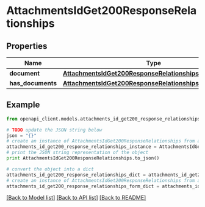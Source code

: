 # AttachmentsIdGet200ResponseRelationships


## Properties
Name | Type | Description | Notes
------------ | ------------- | ------------- | -------------
**document** | [**AttachmentsIdGet200ResponseRelationshipsDocument**](AttachmentsIdGet200ResponseRelationshipsDocument.md) |  | [optional] 
**has_documents** | [**AttachmentsIdGet200ResponseRelationshipsHasDocuments**](AttachmentsIdGet200ResponseRelationshipsHasDocuments.md) |  | [optional] 

## Example

```python
from openapi_client.models.attachments_id_get200_response_relationships import AttachmentsIdGet200ResponseRelationships

# TODO update the JSON string below
json = "{}"
# create an instance of AttachmentsIdGet200ResponseRelationships from a JSON string
attachments_id_get200_response_relationships_instance = AttachmentsIdGet200ResponseRelationships.from_json(json)
# print the JSON string representation of the object
print AttachmentsIdGet200ResponseRelationships.to_json()

# convert the object into a dict
attachments_id_get200_response_relationships_dict = attachments_id_get200_response_relationships_instance.to_dict()
# create an instance of AttachmentsIdGet200ResponseRelationships from a dict
attachments_id_get200_response_relationships_form_dict = attachments_id_get200_response_relationships.from_dict(attachments_id_get200_response_relationships_dict)
```
[[Back to Model list]](../README.md#documentation-for-models) [[Back to API list]](../README.md#documentation-for-api-endpoints) [[Back to README]](../README.md)


